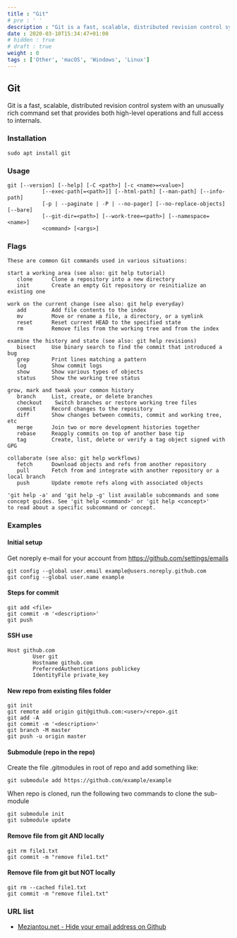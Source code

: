 ```yaml
---
title : "Git"
# pre : ' '
description : "Git is a fast, scalable, distributed revision control system with an unusually rich command set that provides both high-level operations and full access to internals."
date : 2020-03-10T15:34:47+01:00
# hidden : true
# draft : true
weight : 0
tags : ['Other', 'macOS', 'Windows', 'Linux']
---
```


## Git

Git is a fast, scalable, distributed revision control system with an unusually rich command set that provides both high-level operations and full access to internals.

### Installation

```plain
sudo apt install git
```

### Usage

```plain
git [--version] [--help] [-C <path>] [-c <name>=<value>]
           [--exec-path[=<path>]] [--html-path] [--man-path] [--info-path]
           [-p | --paginate | -P | --no-pager] [--no-replace-objects] [--bare]
           [--git-dir=<path>] [--work-tree=<path>] [--namespace=<name>]
           <command> [<args>]
```

### Flags

```plain
These are common Git commands used in various situations:

start a working area (see also: git help tutorial)
   clone      Clone a repository into a new directory
   init       Create an empty Git repository or reinitialize an existing one

work on the current change (see also: git help everyday)
   add        Add file contents to the index
   mv         Move or rename a file, a directory, or a symlink
   reset      Reset current HEAD to the specified state
   rm         Remove files from the working tree and from the index

examine the history and state (see also: git help revisions)
   bisect     Use binary search to find the commit that introduced a bug
   grep       Print lines matching a pattern
   log        Show commit logs
   show       Show various types of objects
   status     Show the working tree status

grow, mark and tweak your common history
   branch     List, create, or delete branches
   checkout    Switch branches or restore working tree files
   commit     Record changes to the repository
   diff       Show changes between commits, commit and working tree, etc
   merge      Join two or more development histories together
   rebase     Reapply commits on top of another base tip
   tag        Create, list, delete or verify a tag object signed with GPG

collaborate (see also: git help workflows)
   fetch      Download objects and refs from another repository
   pull       Fetch from and integrate with another repository or a local branch
   push       Update remote refs along with associated objects

'git help -a' and 'git help -g' list available subcommands and some
concept guides. See 'git help <command>' or 'git help <concept>'
to read about a specific subcommand or concept.
```

### Examples

#### Initial setup

Get noreply e-mail for your account from <https://github.com/settings/emails>

```plain
git config --global user.email example@users.noreply.github.com
git config --global user.name example
```

#### Steps for commit

```plain
git add <file>
git commit -m '<description>'
git push
```

#### SSH use

```plain
Host github.com
        User git
        Hostname github.com
        PreferredAuthentications publickey
        IdentityFile private_key
```

#### New repo from existing files folder

```plain
git init
git remote add origin git@github.com:<user>/<repo>.git
git add -A
git commit -m '<description>'
git branch -M master
git push -u origin master
```

#### Submodule (repo in the repo)

Create the file .gitmodules in root of repo and add something like:

```plain
git submodule add https://github.com/example/example
```

When repo is cloned, run the following two commands to clone the sub-module

```plain
git submodule init
git submodule update
```

#### Remove file from git AND locally

```plain
git rm file1.txt
git commit -m "remove file1.txt"
```

#### Remove file from git but NOT locally

```plain
git rm --cached file1.txt
git commit -m "remove file1.txt"
```

### URL list

* [Meziantou.net - Hide your email address on Github](https://www.meziantou.net/2018/04/23/hide-your-email-address-on-github)
